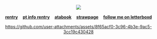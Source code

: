 <div align="center">
  
![](https://komarev.com/ghpvc/?username=10shadows&label=WHEN+DUSK+FALLS&color=orange&style=plastic)
  
<b>[rentry](https://rentry.co/crushingwaves) ㅤ[pt info rentry](https://rentry.co/angelofdarkness) ㅤ[atabook](https://portal.atabook.org/) ㅤ[strawpage](https://madnesscombat.straw.page/) ㅤ[follow me on letterboxd](https://letterboxd.com/xpurgation/)</b>



https://github.com/user-attachments/assets/8f65acf0-3c96-4b3e-9ac5-3cc19c430428


</div>
